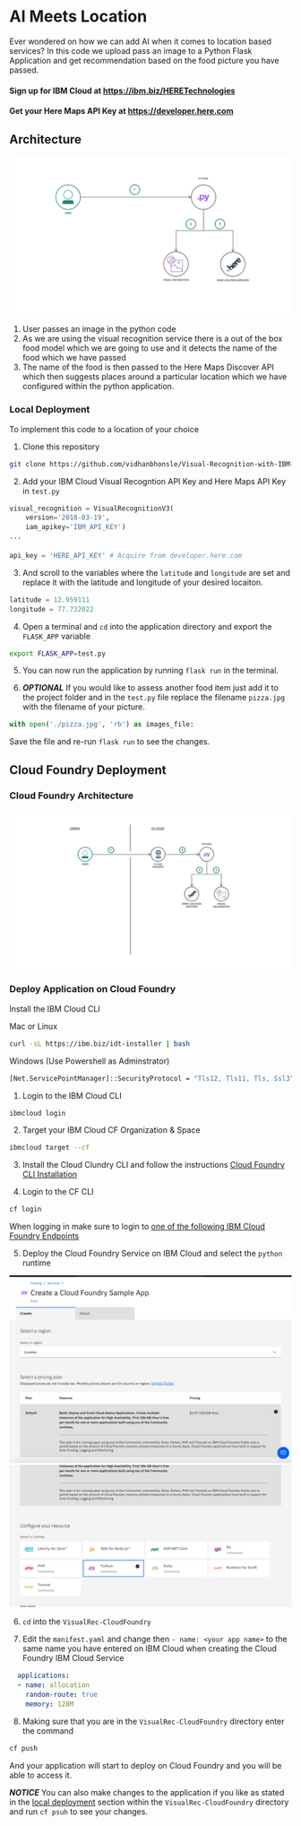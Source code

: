 # AI Meets Location

Ever wondered on how we can add AI when it comes to location based services? In this code we upload pass an image to a Python Flask Application and get recommendation based on the food picture you have passed.

#### Sign up for IBM Cloud at https://ibm.biz/HERETechnologies
#### Get your Here Maps API Key at https://developer.here.com

## Architecture 

![Arch](/images/ArchLocal.png)

1. User passes an image in the python code
1. As we are using the visual recognition service there is a out of the box food model which we are going to use and it detects the name of the food which we have passed
1. The name of the food is then passed to the Here Maps Discover API which then suggests places around a particular location which we have configured within the python application.

### Local Deployment

To implement this code to a location of your choice 

1. Clone this repository 
```bash
git clone https://github.com/vidhanbhonsle/Visual-Recognition-with-IBM-HERE-and-Python
```
2. Add your IBM Cloud Visual Recogntion API Key and Here Maps API Key in ```test.py```

```python
visual_recognition = VisualRecognitionV3(
    version='2018-03-19',
    iam_apikey='IBM_API_KEY')
...

api_key = 'HERE_API_KEY' # Acquire from developer.here.com
```

3. And scroll to the variables where the ```latitude``` and ```longitude``` are set and replace it with the latitude and longitude of your desired locaiton.
```python
latitude = 12.959111
longitude = 77.732022
```
4. Open a terminal and ```cd``` into the application directory and export the ```FLASK_APP``` variable
```bash
export FLASK_APP=test.py
```

5. You can now run the application by running ```flask run``` in the terminal.


6. ***OPTIONAL*** If you would like to assess another food item just add it to the project folder and in the ```test.py``` file replace the filename ```pizza.jpg``` with the filename of your picture.

```python
with open('./pizza.jpg', 'rb') as images_file:
```

Save the file and re-run ```flask run``` to see the changes.

## Cloud Foundry Deployment 

### Cloud Foundry Architecture 

![Arch_CF](/images/AI_LOC_ARCH.png)

### Deploy Application on Cloud Foundry

Install the IBM Cloud CLI 

Mac or Linux

```bash
curl -sL https://ibm.biz/idt-installer | bash
```

Windows (Use Powershell as Adminstrator)
```bash
[Net.ServicePointManager]::SecurityProtocol = "Tls12, Tls11, Tls, Ssl3"; iex(New-Object Net.WebClient).DownloadString('https://ibm.biz/idt-win-installer')
```

1. Login to the IBM Cloud CLI
```bash
ibmcloud login
```

2. Target your IBM Cloud CF Organization & Space
```bash
ibmcloud target --cf 
```

3. Install the Cloud Clundry CLI and follow the instructions
[Cloud Foundry CLI Installation](https://docs.cloudfoundry.org/cf-cli/install-go-cli.html)

4. Login to the CF CLI
```bash
cf login
```
When logging in make sure to login to [one of the following IBM Cloud Foundry Endpoints](https://cloud.ibm.com/docs/cloud-foundry-public?topic=cloud-foundry-public-endpoints)

5. Deploy the Cloud Foundry Service on IBM Cloud and select the ```python``` runtime

![Cloud_CF](/images/CF_Cloud.png)
![Cloud_Run](/images/CF_Runtime.png)

6. ````cd```` into the ```VisualRec-CloudFoundry```

7. Edit the ```manifest.yaml``` and change then ```- name: <your app name>``` to the same name you have entered on IBM Cloud when creating the Cloud Foundry IBM Cloud Service
```yml
  applications:
  - name: allocation
    random-route: true
    memory: 128M
```
8. Making sure that you are in the ```VisualRec-CloudFoundry```  directory enter the command 
```bash
cf push
```
And your application will start to deploy on Cloud Foundry and you will be able to access it.

***NOTICE*** You can also make changes to the application if you like as stated in the [local deployment](###Local-Deployment) section within the ```VisualRec-CloudFoundry``` directory and run ```cf psuh``` to see your changes.
